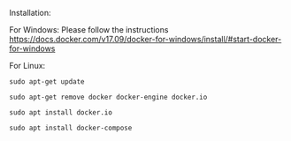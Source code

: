 Installation:

For Windows: Please follow the instructions
    https://docs.docker.com/v17.09/docker-for-windows/install/#start-docker-for-windows
    
    
For Linux: 

    sudo apt-get update
    
    sudo apt-get remove docker docker-engine docker.io
    
    sudo apt install docker.io
    
    sudo apt install docker-compose
    
    
    
    

